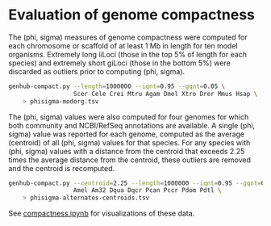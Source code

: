 # Evaluation of genome compactness

The (phi, sigma) measures of genome compactness were computed for each chromosome or scaffold of at least 1 Mb in length for ten model organisms.
Extremely long iiLoci (those in the top 5% of length for each species) and extremely short giLoci (those in the bottom 5%) were discarded as outliers prior to computing (phi, sigma).

```bash
genhub-compact.py --length=1000000 --iqnt=0.95 --gqnt=0.05 \
                  Scer Cele Crei Mtru Agam Dmel Xtro Drer Mmus Hsap \
    > phisigma-modorg.tsv
```

The (phi, sigma) values were also computed for four genomes for which both community and NCBI/RefSeq annotations are available.
A single (phi, sigma) value was reported for each genome, computed as the average (centroid) of all (phi, sigma) values for that species.
For any species with (phi, sigma) values with a distance from the centroid that exceeds 2.25 times the average distance from the centroid, these outliers are removed and the centroid is recomputed.

```bash
genhub-compact.py --centroid=2.25 --length=1000000 --iqnt=0.95 --gqnt=0.05 \
                  Amel Am32 Dqua Dqcr Pcan Pccr Pdom Pdtl \
    > phisigma-alternates-centroids.tsv
```

See [compactness.ipynb](compactness.ipynb) for visualizations of these data.

